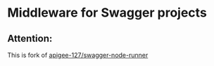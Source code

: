 # Middleware for Swagger projects
## Attention:
This is fork of [apigee-127/swagger-node-runner](https://github.com/apigee-127/swagger-node-runner)
